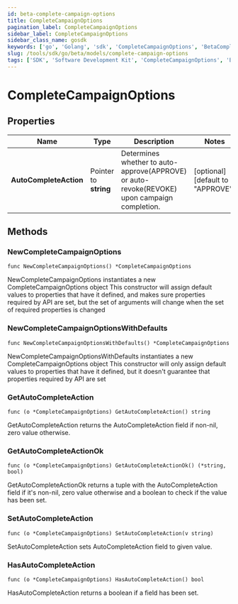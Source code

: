 ```yaml
---
id: beta-complete-campaign-options
title: CompleteCampaignOptions
pagination_label: CompleteCampaignOptions
sidebar_label: CompleteCampaignOptions
sidebar_class_name: gosdk
keywords: ['go', 'Golang', 'sdk', 'CompleteCampaignOptions', 'BetaCompleteCampaignOptions'] 
slug: /tools/sdk/go/beta/models/complete-campaign-options
tags: ['SDK', 'Software Development Kit', 'CompleteCampaignOptions', 'BetaCompleteCampaignOptions']
---
```


# CompleteCampaignOptions

## Properties

Name | Type | Description | Notes
------------ | ------------- | ------------- | -------------
**AutoCompleteAction** | Pointer to **string** | Determines whether to auto-approve(APPROVE) or auto-revoke(REVOKE) upon campaign completion. | [optional] [default to "APPROVE"]

## Methods

### NewCompleteCampaignOptions

`func NewCompleteCampaignOptions() *CompleteCampaignOptions`

NewCompleteCampaignOptions instantiates a new CompleteCampaignOptions object
This constructor will assign default values to properties that have it defined,
and makes sure properties required by API are set, but the set of arguments
will change when the set of required properties is changed

### NewCompleteCampaignOptionsWithDefaults

`func NewCompleteCampaignOptionsWithDefaults() *CompleteCampaignOptions`

NewCompleteCampaignOptionsWithDefaults instantiates a new CompleteCampaignOptions object
This constructor will only assign default values to properties that have it defined,
but it doesn't guarantee that properties required by API are set

### GetAutoCompleteAction

`func (o *CompleteCampaignOptions) GetAutoCompleteAction() string`

GetAutoCompleteAction returns the AutoCompleteAction field if non-nil, zero value otherwise.

### GetAutoCompleteActionOk

`func (o *CompleteCampaignOptions) GetAutoCompleteActionOk() (*string, bool)`

GetAutoCompleteActionOk returns a tuple with the AutoCompleteAction field if it's non-nil, zero value otherwise
and a boolean to check if the value has been set.

### SetAutoCompleteAction

`func (o *CompleteCampaignOptions) SetAutoCompleteAction(v string)`

SetAutoCompleteAction sets AutoCompleteAction field to given value.

### HasAutoCompleteAction

`func (o *CompleteCampaignOptions) HasAutoCompleteAction() bool`

HasAutoCompleteAction returns a boolean if a field has been set.


